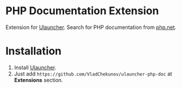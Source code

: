 # PHP Documentation Extension
Extension for [Ulauncher](https://ulauncher.io/). Search for PHP documentation from [php.net](https://www.php.net/docs.php).

# Installation
1. Install [Ulauncher](https://ulauncher.io/#Download). 
2. Just add `https://github.com/VladChekunov/ulauncher-php-doc` at **Extensions** section.